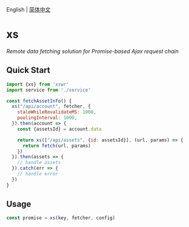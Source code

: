 English | [简体中文](./xs-zh_CN.md)

# xs

_Remote data fetching solution for Promise-based Ajax request chain_

## Quick Start

```js
import {xs} from 'xswr'
import service from './service'

const fetchAssetInfo() {
  xs("/api/account", fetcher, {
    staleWhileRevalidateMS: 1000,
    poolingInterval: 1000,
  }).then(account => {
    const {assetsId} = account.data

    return xs(["/api/assets", {id: assetsId}], (url, params) => {
      return fetch(url, params)
    })
  }).then(assets => {
    // handle assets
  }).catch(err => {
    // handle error
  })
}
```

## Usage

```js
const promise = xs(key, fetcher, config)
```
